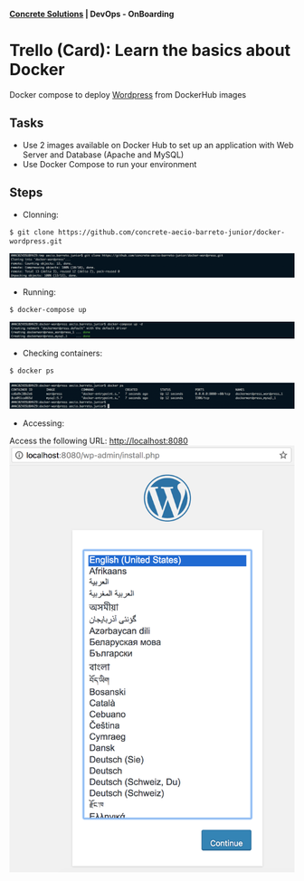 
__[Concrete Solutions](http://www.concretesolutions.com.br) | DevOps - OnBoarding__

# **Trello (Card):** Learn the basics about Docker

Docker compose to deploy [Wordpress](https://wordpress.org/download/) from DockerHub images

## **Tasks**
- Use 2 images available on Docker Hub to set up an application with Web Server and Database (Apache and MySQL) 
- Use Docker Compose to run your environment

## **Steps**

- Clonning:
```
$ git clone https://github.com/concrete-aecio-barreto-junior/docker-wordpress.git
```
![Clonning](https://github.com/concrete-aecio-barreto-junior/docker-wordpress/blob/master/clonning.png "Clonning...")


- Running:
```
$ docker-compose up
```
![Running](https://github.com/concrete-aecio-barreto-junior/docker-wordpress/blob/master/running.png "Running...")

- Checking containers:
```
$ docker ps
```
![Checking](https://github.com/concrete-aecio-barreto-junior/docker-wordpress/blob/master/checking.png "Checking...")

- Accessing:

Access the following URL: [http://localhost:8080](http://localhost:8080)
![Accessing](https://github.com/concrete-aecio-barreto-junior/docker-wordpress/blob/master/accessing.png "Accessing...")
